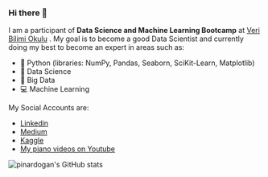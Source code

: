 ### Hi there 👋

I am a participant of **Data Science and Machine Learning Bootcamp** at [Veri Bilimi Okulu](https://www.linkedin.com/in/veribilimiokulu/) . My goal is to become a good Data Scientist and currently doing my best to become an expert in areas such as:

- 🔑 Python (libraries: NumPy, Pandas, Seaborn, SciKit-Learn, Matplotlib) 
- 🧠 Data Science
- 🌱 Big Data
- 💻 Machine Learning

My Social Accounts are:

- [Linkedin](https://www.linkedin.com/in/pinardogan1/)
- [Medium](https://pinard.medium.com/)
- [Kaggle](https://www.kaggle.com/pinardogan)
- [My piano videos on Youtube](https://youtu.be/bpMMg0HWHvw)

![pinardogan's GitHub stats](https://github-readme-stats.vercel.app/api?username=pinardogan&show_icons=true&theme=dracula)

